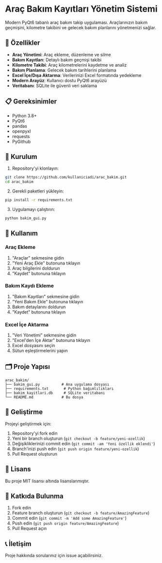 # Araç Bakım Kayıtları Yönetim Sistemi 

Modern PyQt6 tabanlı araç bakım takip uygulaması. Araçlarınızın bakım geçmişini, kilometre takibini ve gelecek bakım planlarını yönetmenizi sağlar.

## 🚗 Özellikler

- **Araç Yönetimi**: Araç ekleme, düzenleme ve silme
- **Bakım Kayıtları**: Detaylı bakım geçmişi takibi
- **Kilometre Takibi**: Araç kilometrelerini kaydetme ve analiz
- **Bakım Planlama**: Gelecek bakım tarihlerini planlama
- **Excel İçe/Dışa Aktarma**: Verilerinizi Excel formatında yedekleme
- **Modern Arayüz**: Kullanıcı dostu PyQt6 arayüzü
- **Veritabanı**: SQLite ile güvenli veri saklama

## 📋 Gereksinimler

- Python 3.8+
- PyQt6
- pandas
- openpyxl
- requests
- PyGithub

## 🚀 Kurulum

1. Repository'yi klonlayın:
```bash
git clone https://github.com/kullaniciadi/arac_bakim.git
cd arac_bakim
```

2. Gerekli paketleri yükleyin:
```bash
pip install -r requirements.txt
```

3. Uygulamayı çalıştırın:
```bash
python bakim_gui.py
```

## 📖 Kullanım

### Araç Ekleme
1. "Araçlar" sekmesine gidin
2. "Yeni Araç Ekle" butonuna tıklayın
3. Araç bilgilerini doldurun
4. "Kaydet" butonuna tıklayın

### Bakım Kaydı Ekleme
1. "Bakım Kayıtları" sekmesine gidin
2. "Yeni Bakım Ekle" butonuna tıklayın
3. Bakım detaylarını doldurun
4. "Kaydet" butonuna tıklayın

### Excel İçe Aktarma
1. "Veri Yönetimi" sekmesine gidin
2. "Excel'den İçe Aktar" butonuna tıklayın
3. Excel dosyasını seçin
4. Sütun eşleştirmelerini yapın

## 🗂️ Proje Yapısı

```
arac_bakim/
├── bakim_gui.py          # Ana uygulama dosyası
├── requirements.txt       # Python bağımlılıkları
├── bakim_kayitlari.db     # SQLite veritabanı
└── README.md             # Bu dosya
```

## 🔧 Geliştirme

Projeyi geliştirmek için:

1. Repository'yi fork edin
2. Yeni bir branch oluşturun (`git checkout -b feature/yeni-ozellik`)
3. Değişikliklerinizi commit edin (`git commit -am 'Yeni özellik eklendi'`)
4. Branch'inizi push edin (`git push origin feature/yeni-ozellik`)
5. Pull Request oluşturun

## 📝 Lisans

Bu proje MIT lisansı altında lisanslanmıştır.

## 🤝 Katkıda Bulunma

1. Fork edin
2. Feature branch oluşturun (`git checkout -b feature/AmazingFeature`)
3. Commit edin (`git commit -m 'Add some AmazingFeature'`)
4. Push edin (`git push origin feature/AmazingFeature`)
5. Pull Request açın

## 📞 İletişim

Proje hakkında sorularınız için issue açabilirsiniz.
